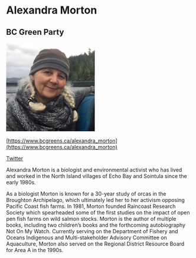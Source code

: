 # Alexandra Morton

## BC Green Party

![Photo of Alexandra Morton](/images/image10.png)

[https://www.bcgreens.ca/alexandra_morton](https://www.bcgreens.ca/alexandra_morton)

[Twitter](https://twitter.com/alex4salmon)

Alexandra Morton is a biologist and environmental activist who has lived and worked in the North Island villages of Echo Bay and Sointula since the early 1980s. 

As a biologist Morton is known for a 30-year study of orcas in the Broughton Archipelago, which ultimately led her to her activism opposing Pacific Coast fish farms. In 1981, Morton founded Raincoast Research Society which spearheaded some of the first studies on the impact of open pen fish farms on wild salmon stocks. Morton is the author of multiple books, including two children’s books and the forthcoming autobiography Not On My Watch. Currently serving on the Department of Fishery and Oceans Indigenous and Multi-stakeholder Advisory Committee on Aquaculture, Morton also served on the Regional District Resource Board for Area A in the 1990s. 

